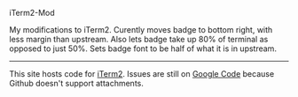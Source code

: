 iTerm2-Mod

My modifications to iTerm2.
Curently moves badge to bottom right, with less margin than upstream.
Also lets badge take up 80% of terminal as opposed to just 50%.
Sets badge font to be half of what it is in upstream.

----
This site hosts code for <a href="http://iterm2.com">iTerm2</a>. Issues are still on <a href="http://iterm2.com/bugs">Google Code</a> because Github doesn't support attachments.

